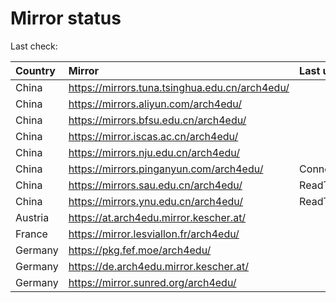 <script src="./time.js"></script>
# Mirror status
Last check: <script type="text/javascript">localize(1675293602.407369);</script>

|Country|Mirror|Last update|
|:------|:-----|:----------|
|China|https://mirrors.tuna.tsinghua.edu.cn/arch4edu/|<script type="text/javascript">localize(1675276539);</script>|
|China|https://mirrors.aliyun.com/arch4edu/|<script type="text/javascript">localize(1675233361);</script>|
|China|https://mirrors.bfsu.edu.cn/arch4edu/|<script type="text/javascript">localize(1675276539);</script>|
|China|https://mirror.iscas.ac.cn/arch4edu/|<script type="text/javascript">localize(1675276539);</script>|
|China|https://mirrors.nju.edu.cn/arch4edu/|<script type="text/javascript">localize(1675233361);</script>|
|China|https://mirrors.pinganyun.com/arch4edu/|ConnectionError|
|China|https://mirrors.sau.edu.cn/arch4edu/|ReadTimeout|
|China|https://mirrors.ynu.edu.cn/arch4edu/|ReadTimeout|
|Austria|https://at.arch4edu.mirror.kescher.at/|<script type="text/javascript">localize(1675276539);</script>|
|France|https://mirror.lesviallon.fr/arch4edu/|<script type="text/javascript">localize(1674153500);</script>|
|Germany|https://pkg.fef.moe/arch4edu/|<script type="text/javascript">localize(1675276539);</script>|
|Germany|https://de.arch4edu.mirror.kescher.at/|<script type="text/javascript">localize(1675276539);</script>|
|Germany|https://mirror.sunred.org/arch4edu/|<script type="text/javascript">localize(1675276539);</script>|

<script src="./tablefilter/tablefilter.js"></script>
<script src="./table.js"></script>